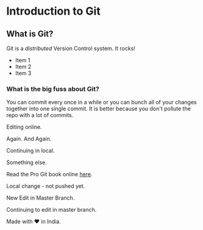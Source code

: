 # Introduction to Git
## What is Git?
Git is a *distributed* Version Control system.
It rocks!
+ Item 1
+ Item 2
+ Item 3

### What is the big fuss about Git?

You can commit every once in a while or you can bunch all of your changes together into one single commit. It is better because you don't pollute the repo with a lot of commits.

Editing online.

Again. And Again.

Continuing in local.

Something else.


Read the Pro Git book online [here](https://git-scm.com/book/en/v2).

Local change - not pushed yet.

New Edit in Master Branch.

Continuing to edit in master branch.

Made with ❤ in India.
